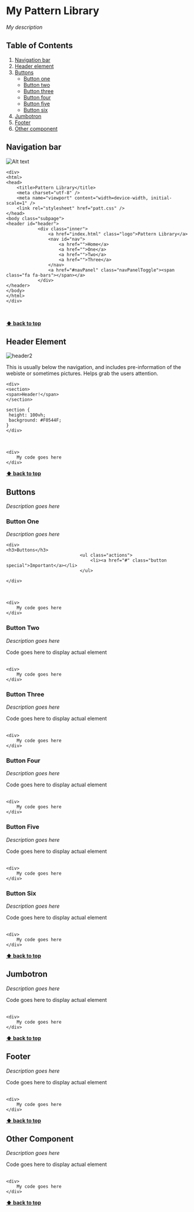 # My Pattern Library

*My description*



## Table of Contents

  1. [Navigation bar](#navigation-bar)
  1. [Header element](#header-element)
  1. [Buttons](#buttons)
     * [Button one](#button-one)
     * [Button two](#button-two)
     * [Button three](#button-three)
     * [Button four](#button-four)
     * [Button five](#button-five)
     * [Button six](#button-six)
  1. [Jumbotron](#jumbotron)
  1. [Footer](#footer)
  1. [Other component](#other-component)


## Navigation bar

![Alt text](https://cloud.githubusercontent.com/assets/25457208/26154388/29e649e4-3b07-11e7-9dc8-01e2d17e1458.png)

	<div>
	<html>
	<head>
		<title>Pattern Library</title>
		<meta charset="utf-8" />
		<meta name="viewport" content="width=device-width, initial-scale=1" />
		<link rel="stylesheet" href="patt.css" />
	</head>
	<body class="subpage">
	<header id="header">
				<div class="inner">
					<a href="index.html" class="logo">Pattern Library</a>
					<nav id="nav">
						<a href="">Home</a>
						<a href="">One</a>
						<a href="">Two</a>
						<a href="">Three</a>
					</nav>
					<a href="#navPanel" class="navPanelToggle"><span class="fa fa-bars"></span></a>
				</div>
	</header>
	</body>
	</html>
	</div>
<br />
  


**[⬆ back to top](#table-of-contents)**

## Header Element
![header2](https://cloud.githubusercontent.com/assets/25457208/26155023/b0a85fa6-3b09-11e7-9642-b7a90912bfef.png)


This is usually below the navigation, and includes pre-information of the webiste or sometimes pictures. Helps grab the users attention. 

	<div>
   	<section>
  	<span>Header!</span>
	</section>
	
	section {
 	 height: 100vh;
 	 background: #F0544F;
	}
	</div>
<br />

    <div>
        My code goes here
    </div>

**[⬆ back to top](#table-of-contents)**

## Buttons

*Description goes here*

### Button One

*Description goes here*

	<div>
 	<h3>Buttons</h3>
								<ul class="actions">
									<li><a href="#" class="button special">Important</a></li>
								</ul>
								
	</div>
<br />

    <div>
        My code goes here
    </div>

### Button Two

*Description goes here*

<div>
    Code goes here to display actual element
</div>
<br />

    <div>
        My code goes here
    </div>

### Button Three

*Description goes here*

<div>
    Code goes here to display actual element
</div>
<br />

    <div>
        My code goes here
    </div>

### Button Four

*Description goes here*

<div>
    Code goes here to display actual element
</div>
<br />

    <div>
        My code goes here
    </div>
  
### Button Five

*Description goes here*

<div>
    Code goes here to display actual element
</div>
<br />

    <div>
        My code goes here
    </div>

### Button Six

*Description goes here*

<div>
    Code goes here to display actual element
</div>
<br />

    <div>
        My code goes here
    </div>
  
**[⬆ back to top](#table-of-contents)**

## Jumbotron

*Description goes here*

<div>
    Code goes here to display actual element
</div>
<br />

    <div>
        My code goes here
    </div>
  
**[⬆ back to top](#table-of-contents)**

## Footer

*Description goes here*

<div>
    Code goes here to display actual element
</div>
<br />

    <div>
        My code goes here
    </div>
  
**[⬆ back to top](#table-of-contents)**

## Other Component

*Description goes here*

<div>
    Code goes here to display actual element
</div>
<br />

    <div>
        My code goes here
    </div>
  
**[⬆ back to top](#table-of-contents)**
